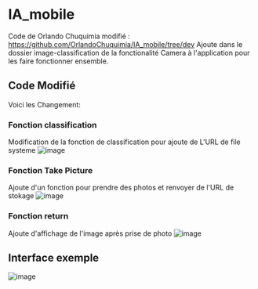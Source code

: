 # IA_mobile

Code de Orlando Chuquimia modifié : https://github.com/OrlandoChuquimia/IA_mobile/tree/dev
Ajoute dans le dossier image-classification de la fonctionalité Camera à l'application pour les faire fonctionner ensemble.

## Code Modifié 
Voici les Changement:
### Fonction classification
Modification de la fonction de classification pour ajoute de L'URL de file systeme
![image](https://github.com/user-attachments/assets/c99c7abc-66c9-4039-b298-f13a7dff68f5)

### Fonction Take Picture
Ajoute d'un fonction pour prendre des photos et renvoyer de l'URL de stokage
![image](https://github.com/user-attachments/assets/180f143d-8e00-4189-89ae-a37fdf7c8768)

### Fonction return
Ajoute d'affichage de l'image après prise de photo
![image](https://github.com/user-attachments/assets/a37ab7d9-5c12-4e92-863d-4dc1910a7d0d)

## Interface exemple
![image](https://github.com/user-attachments/assets/5d7ea797-54a6-4a37-9767-0010b4fa7129)
